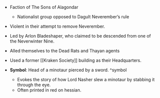 * Faction of The Sons of Alagondar
	* Nationalist group opposed to Dagult Neverember’s rule
* Violent in their attempt to remove Neverember.
* Led by Arlon Bladeshaper, who claimed to be descended from one of the Neverwinter Nine.
* Alled themselves to the Dead Rats and Thayan agents
* Used a former [[Kraken Society]] building as their Headquarters.

* **Symbol**: Head of a minotaur pierced by a sword. ^symbol
	* Evokes the story of how Lord Nasher slew a minotaur by stabbing it through the eye.
	* Often printed in red on hessian.